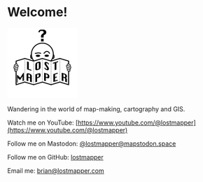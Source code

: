 # Welcome!

<img src="images/logo.png" width="160" height="160" alt="Confused head behind a folded piece of paper with the words Lost Mapper on it." />

Wandering in the world of map-making, cartography and GIS.

Watch me on YouTube: [https://www.youtube.com/@lostmapper](https://www.youtube.com/@lostmapper)

Follow me on Mastodon: <a rel="me" href="https://mapstodon.space/@lostmapper">@lostmapper@mapstodon.space</a>

Follow me on GitHub: [lostmapper](https://github.com/lostmapper)

Email me: [brian@lostmapper.com](mailto:brian@lostmapper.com)

<script type='text/javascript' src='https://storage.ko-fi.com/cdn/widget/Widget_2.js'></script><script type='text/javascript'>kofiwidget2.init('Support Me on Ko-fi', '#67AC5A', 'Q5Q1E736');kofiwidget2.draw();</script>
